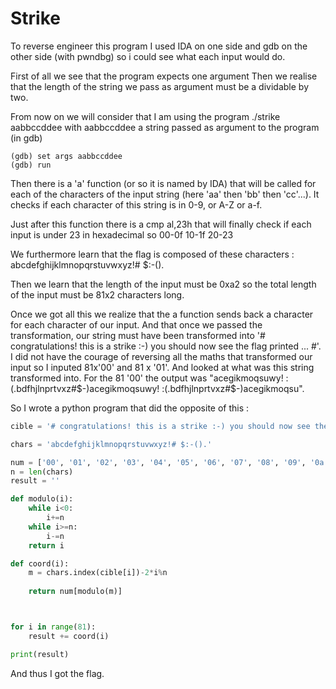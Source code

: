 # Strike

To reverse engineer this program I used IDA on one side and gdb on the other side (with pwndbg) so i could see what each input would do.

First of all we see that the program expects one argument
Then we realise that the length of the string we pass as argument must be a dividable by two.

From now on we will consider that I am using the program ./strike aabbccddee with aabbccddee a string passed as argument to the program (in gdb)
```gdb
(gdb) set args aabbccddee
(gdb) run
```
Then there is a 'a' function (or so it is named by IDA) that will be called for each of the characters of the input string (here 'aa' then 'bb' then 'cc'...). It checks if each character of this string is in 0-9, or A-Z or a-f.

Just after this function there is a cmp al,23h that will finally check if each input is under 23 in hexadecimal so 00-0f 10-1f 20-23

We furthermore learn that the flag is composed of these characters : abcdefghijklmnopqrstuvwxyz!# $:-(). 

Then we learn that the length of the input must be 0xa2 so the total length of the input must be 81x2 characters long.

Once we got all this we realize that the a function sends back a character for each character of our input. And that once we passed the transformation, our string must have been transformed into '# congratulations! this is a strike :-) you should now see the flag printed ... #'. I did not have the courage of reversing all the maths that transformed our input so I inputed 81x'00' and 81 x '01'. And looked at what was this string transformed into. For the 81 '00' the output was "acegikmoqsuwy! :(.bdfhjlnprtvxz#$-)acegikmoqsuwy! :(.bdfhjlnprtvxz#$-)acegikmoqsu". 

So I wrote a python program that did the opposite of this : 
```python
cible = '# congratulations! this is a strike :-) you should now see the flag printed ... #'

chars = 'abcdefghijklmnopqrstuvwxyz!# $:-().'

num = ['00', '01', '02', '03', '04', '05', '06', '07', '08', '09', '0a', '0b', '0c', '0d', '0e', '0f', '10', '11', '12', '13', '14', '15', '16', '17', '18', '19', '1a', '1b', '1c', '1d', '1e', '1f', '20', '21', '22', '23']
n = len(chars)
result = ''

def modulo(i):
    while i<0:
        i+=n
    while i>=n:
        i-=n
    return i

def coord(i):
    m = chars.index(cible[i])-2*i%n
    
    return num[modulo(m)]



for i in range(81):
    result += coord(i) 

print(result)
```
And thus I got the flag.
